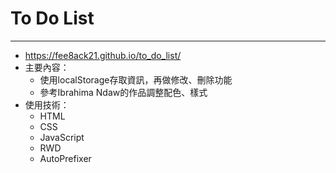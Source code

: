 # To Do List
---
* https://fee8ack21.github.io/to_do_list/
* 主要內容：
  * 使用localStorage存取資訊，再做修改、刪除功能 
  * 參考Ibrahima Ndaw的作品調整配色、樣式
* 使用技術： 
  * HTML 
  * CSS 
  * JavaScript 
  * RWD 
  * AutoPrefixer
